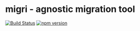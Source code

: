 # migri - agnostic migration tool

[![Build Status](https://travis-ci.org/tanqhnguyen/migri.svg?branch=master)](https://travis-ci.org/tanqhnguyen/migri)
[![npm version](https://badge.fury.io/js/migri.svg)](https://badge.fury.io/js/migri)
